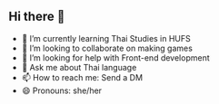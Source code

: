 ## Hi there 👋

- 🌱 I’m currently learning Thai Studies in HUFS
- 👯 I’m looking to collaborate on making games
- 🤔 I’m looking for help with Front-end development
- 💬 Ask me about Thai language
- 📫 How to reach me: Send a DM
- 😄 Pronouns: she/her

